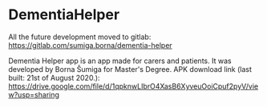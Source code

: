 # DementiaHelper
All the future development moved to gitlab: https://gitlab.com/sumiga.borna/dementia-helper

Dementia Helper app is an app made for carers and patients. It was developed by Borna Šumiga for Master's Degree.
APK download link (last built: 21st of August 2020.): https://drive.google.com/file/d/1qpknwLIbrO4XasB6XyveuOoiCpuf2pyV/view?usp=sharing
